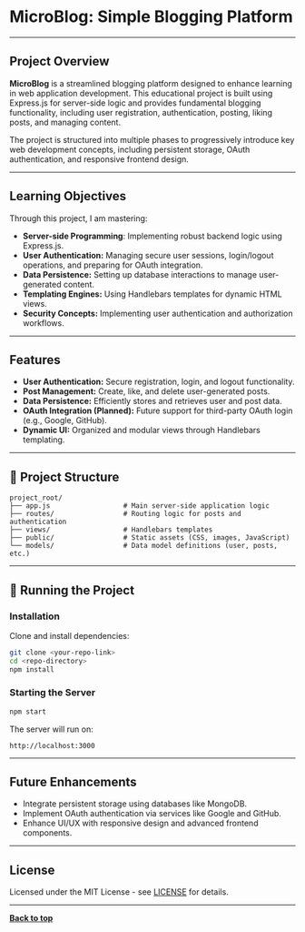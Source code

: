 # MicroBlog: Simple Blogging Platform

---

## Project Overview

**MicroBlog** is a streamlined blogging platform designed to enhance learning in web application development. This educational project is built using Express.js for server-side logic and provides fundamental blogging functionality, including user registration, authentication, posting, liking posts, and managing content.

The project is structured into multiple phases to progressively introduce key web development concepts, including persistent storage, OAuth authentication, and responsive frontend design.

---

## Learning Objectives

Through this project, I am mastering:

- **Server-side Programming**: Implementing robust backend logic using Express.js.
- **User Authentication:** Managing secure user sessions, login/logout operations, and preparing for OAuth integration.
- **Data Persistence:** Setting up database interactions to manage user-generated content.
- **Templating Engines:** Using Handlebars templates for dynamic HTML views.
- **Security Concepts:** Implementing user authentication and authorization workflows.

---

## Features

- **User Authentication:** Secure registration, login, and logout functionality.
- **Post Management:** Create, like, and delete user-generated posts.
- **Data Persistence:** Efficiently stores and retrieves user and post data.
- **OAuth Integration (Planned):** Future support for third-party OAuth login (e.g., Google, GitHub).
- **Dynamic UI:** Organized and modular views through Handlebars templating.

---

## 🚧 Project Structure

```
project_root/
├── app.js                  # Main server-side application logic
├── routes/                 # Routing logic for posts and authentication
├── views/                  # Handlebars templates
├── public/                 # Static assets (CSS, images, JavaScript)
└── models/                 # Data model definitions (user, posts, etc.)
```

---

## 🔧 Running the Project

### Installation
Clone and install dependencies:

```bash
git clone <your-repo-link>
cd <repo-directory>
npm install
```

### Starting the Server

```bash
npm start
```

The server will run on:
```
http://localhost:3000
```

---

## Future Enhancements

- Integrate persistent storage using databases like MongoDB.
- Implement OAuth authentication via services like Google and GitHub.
- Enhance UI/UX with responsive design and advanced frontend components.

---

## License

Licensed under the MIT License - see [LICENSE](LICENSE) for details.

---

**[Back to top](#microblog-expressjs-blogging-platform)**

